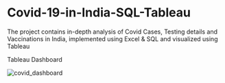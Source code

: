 # Covid-19-in-India-SQL-Tableau
The project contains in-depth analysis of Covid Cases, Testing details and Vaccinations in India, implemented using Excel &amp; SQL and visualized using Tableau

Tableau Dashboard

![covid_dashboard](https://user-images.githubusercontent.com/45537352/123682759-090dd800-d869-11eb-863e-705ba01320d8.jpg)
